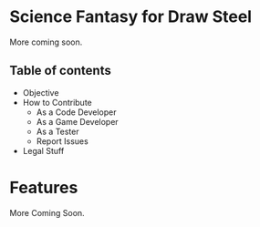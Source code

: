 # Science Fantasy for Draw Steel

More coming soon.

## Table of contents
- Objective
- How to Contribute
    - As a Code Developer
    - As a Game Developer
    - As a Tester
    - Report Issues
- Legal Stuff

# Features

More Coming Soon.